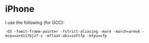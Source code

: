 # iPhone #

I use the following (for GCC):

`-O3 -fomit-frame-pointer -fstrict-aliasing -marm -march=armv6 -mcpu=arm1176jzf-s -mfloat-abi=softfp -mfpu=vfp`